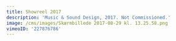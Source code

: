 ```yaml
---
title: Showreel 2017
description: 'Music & Sound Design, 2017. Not Commissioned.'
image: /cms/images/Skærmbillede 2017-08-29 kl. 13.25.58.png
vimeoID: '227876786'
---
```



